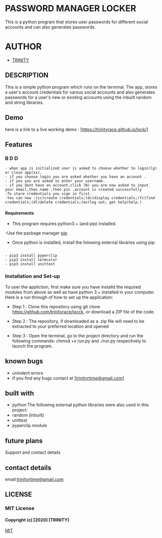 # PASSWORD MANAGER LOCKER

This is a python program that stores user passwords for different social accounts and can also generates passwords.

# AUTHOR

- [TRINITY](https://github.com/Trinityrace/lock)

## DESCRIPTION

This is a simple python program which runs on the terminal. The app, stores a user's account credentials for varous social accounts and also generates passwords for a user's new or existing accounts using the inbuilt random and string libraries.

## Demo

here is a link to a live working demo : [https://trinityrace.github.io/lock/] 

## Features

### B D D

```
- when app is initialized user is asked to choose whether to login(lg) or close app(xx).
- if you choose login you are asked whether you have an account .
- if yes you are asked to enter your username.
- if you dont have an account,click (N) you are now asked to input your email,then name ,then pin .account is created successfully
-To store credentials you sign in first.
-You can now :(cc)create credentials;(dc)display credentials;(fc)find credentials;(dl)delete credentials;(ex)log out; get help(help.)
```

#### Requirements

- This program requires python3.+ (and pip) installed.

-Use the package manager [pip](https://pip.pypa.io/en/stable/)

- Once python is installed, install the folowing external libraries using pip:

```

- pip3 install pyperclip
- pip3 install termcolor
- pip3 install unittest 
```

### Installation and Set-up

To user the appliction, first make sure you have installd the required modules from above as well as have python 3.+ installed in your computer. Here is a run through of how to set up the application:

- Step 1 : Clone this repository using git clone https://github.com/trinityrace/locck, or download a ZIP file of the       code.

- Step 2 : The repository, if downloaded as a .zip file will need to be extracted to your preferred location and opened
- Step 3 : Open the terminal, go to the project directory and run the following commands: chmod +x run.py and ./run.py       respectively to launch the program.

## known bugs

- unindent errors
- if you find any bugs contact at [trinityrtime@gmail.com]

## built with

- python
The following external python libraries were also used in this project:
- random (inbuilt)
- unittest
- pyperclip module

## future plans

Support and contact details

## contact details

email:trinityrtime@gmail.com

## LICENSE

### MIT License

#### Copyright (c) [2020] [TRINITY]

[MIT](https://choosealicense.com/licenses/mit/)
